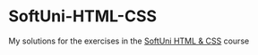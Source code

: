 # SoftUni-HTML-CSS
My solutions for the exercises in the <a href="https://softuni.bg/trainings/4239/html-and-css-september-2023">SoftUni HTML &amp; CSS</a> course
